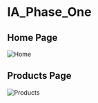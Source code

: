 # IA_Phase_One

## Home Page

![Home](https://user-images.githubusercontent.com/52893501/96524598-05a56400-1279-11eb-93b6-49cf05f80d54.png)

## Products Page

![Products](https://user-images.githubusercontent.com/52893501/96524601-076f2780-1279-11eb-961d-9df9502e7640.png)
